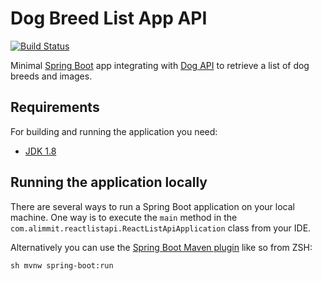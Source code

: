 # Dog Breed List App API

[![Build Status](https://travis-ci.org/tim-mila/dog-list-api.svg?branch=master)](https://travis-ci.org/tim-mila/dog-list-api)

Minimal [Spring Boot](http://projects.spring.io/spring-boot/) app integrating with [Dog API](https://dog.ceo/dog-api/) to retrieve a list of dog breeds and images.

## Requirements

For building and running the application you need:

- [JDK 1.8](http://www.oracle.com/technetwork/java/javase/downloads/jdk8-downloads-2133151.html)

## Running the application locally

There are several ways to run a Spring Boot application on your local machine. One way is to execute the `main` method in the `com.alimmit.reactlistapi.ReactListApiApplication` class from your IDE.

Alternatively you can use the [Spring Boot Maven plugin](https://docs.spring.io/spring-boot/docs/current/reference/html/build-tool-plugins-maven-plugin.html) like so from ZSH:

```shell
sh mvnw spring-boot:run
```